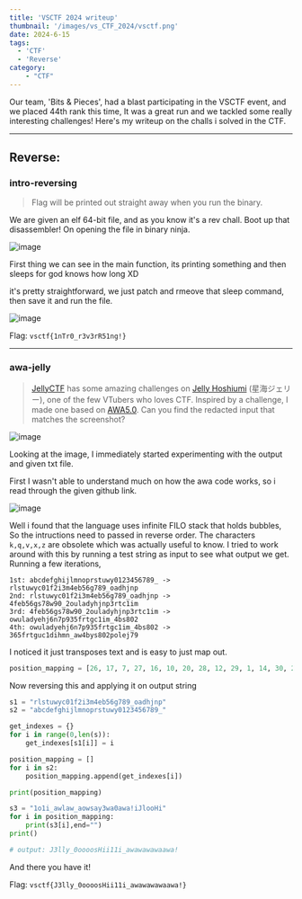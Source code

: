 ```yaml
---
title: 'VSCTF 2024 writeup'
thumbnail: '/images/vs_CTF_2024/vsctf.png'
date: 2024-6-15
tags:
  - 'CTF'
  - 'Reverse'
category:
    - "CTF"
---
```


Our team, 'Bits & Pieces', had a blast participating in the VSCTF event, and we placed 44th rank this time, It was a great run and we tackled some really interesting challenges! Here's my writeup on the challs i solved in the CTF.

---

## Reverse:

### intro-reversing

> Flag will be printed out straight away when you run the binary.

We are given an elf 64-bit file, and as you know it's a rev chall. Boot up that disassembler! On opening the file in binary ninja.

![image](images/vs_CTF_2024/vs1.png)

First thing we can see in the main function, its printing something and then sleeps for god knows how long XD

it's pretty straightforward, we just patch and rmeove that sleep command, then save it and run the file.

![image](images/vs_CTF_2024/vs2.png)

Flag: `vsctf{1nTr0_r3v3rR51ng!}`

---

### awa-jelly

> [JellyCTF](https://jellyc.tf/) has some amazing challenges on [Jelly Hoshiumi](https://x.com/jellyhoshiumi) (星海ジェリー), one of the few VTubers who loves CTF. Inspired by a challenge, I made one based on [AWA5.0](https://github.com/TempTempai/AWA5.0). Can you find the redacted input that matches the screenshot?

![image](images/vs_CTF_2024/vs3.png)

Looking at the image, I immediately started experimenting with the output and given txt file.

First I wasn't able to understand much on how the awa code works, so i read through the given github link. 

![image](images/vs_CTF_2024/vs4.png)

Well i found that the language uses infinite FILO stack that holds bubbles, So the intructions need to passed in reverse order. The characters `k,q,v,x,z` are obsolete which was actually useful to know. I tried to work around with this by running a test string as input to see what output we get. Running a few iterations,

```
1st: abcdefghijlmnoprstuwy0123456789_ -> rlstuwyc01f2i3m4eb56g789_oadhjnp
2nd: rlstuwyc01f2i3m4eb56g789_oadhjnp -> 4feb56gs78w90_2ouladyhjnp3rtc1im
3rd: 4feb56gs78w90_2ouladyhjnp3rtc1im -> owuladyehj6n7p935frtgc1im_4bs802
4th: owuladyehj6n7p935frtgc1im_4bs802 -> 365frtguc1dihmn_aw4bys802polej79
```

I noticed it just transposes text and is easy to just map out.

```py
position_mapping = [26, 17, 7, 27, 16, 10, 20, 28, 12, 29, 1, 14, 30, 25, 31, 0, 2, 3, 4, 5, 6, 8, 9, 11, 13, 15, 18, 19, 21, 22, 23, 24]
```

Now reversing this and applying it on output string

```py
s1 = "rlstuwyc01f2i3m4eb56g789_oadhjnp"
s2 = "abcdefghijlmnoprstuwy0123456789_"

get_indexes = {}
for i in range(0,len(s)):
    get_indexes[s1[i]] = i

position_mapping = []
for i in s2:
    position_mapping.append(get_indexes[i])

print(position_mapping)

s3 = "1o1i_awlaw_aowsay3wa0awa!iJlooHi"
for i in position_mapping:
    print(s3[i],end="")
print()

# output: J3lly_0oooosHii11i_awawawawaawa!
```

And there you have it!

Flag: `vsctf{J3lly_0oooosHii11i_awawawawaawa!}`
